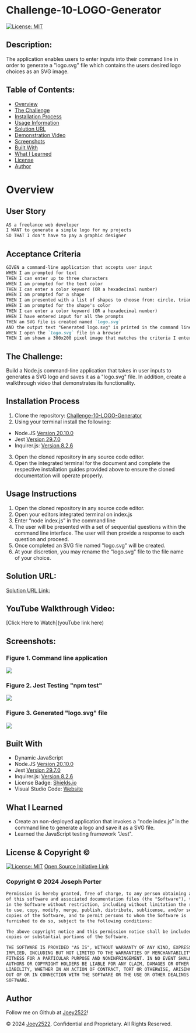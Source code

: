 # Challenge-10-LOGO-Generator

[![License: MIT](https://img.shields.io/badge/License-MIT-yellow.svg)](https://opensource.org/licenses/MIT)
  
## Description:
The application enables users to enter inputs into their command line in order to generate a "logo.svg" file which contains the users desired logo choices as an SVG image.

## Table of Contents:
- [Overview](#Overview)
- [The Challenge](#The-Challenge)
- [Installation Process](#Installation-Process)
- [Usage Information](#Usage-Information)
- [Solution URL](#Solution-URL:)
- [Demonstration Video](#YouTube-Walkthrough-Video:)
- [Screenshots](#Screenshots:)
- [Built With](#Built-With)
- [What I Learned](#What-I-Learned)
- [License](#License)
- [Author](#Author)

# Overview

## User Story
```md
AS a freelance web developer
I WANT to generate a simple logo for my projects
SO THAT I don't have to pay a graphic designer
```

## Acceptance Criteria
```md
GIVEN a command-line application that accepts user input
WHEN I am prompted for text
THEN I can enter up to three characters
WHEN I am prompted for the text color
THEN I can enter a color keyword (OR a hexadecimal number)
WHEN I am prompted for a shape
THEN I am presented with a list of shapes to choose from: circle, triangle, and square
WHEN I am prompted for the shape's color
THEN I can enter a color keyword (OR a hexadecimal number)
WHEN I have entered input for all the prompts
THEN an SVG file is created named `logo.svg`
AND the output text "Generated logo.svg" is printed in the command line
WHEN I open the `logo.svg` file in a browser
THEN I am shown a 300x200 pixel image that matches the criteria I entered
```

## The Challenge:
Build a Node.js command-line application that takes in user inputs to generates a SVG logo and saves it as a "logo.svg" file. In addition, create a walkthrough video that demonstrates its functionality.


## Installation Process
1. Clone the repository: [Challenge-10-LOGO-Generator](https://github.com/Joey2522/Challenge-10-LOGO-Generator)
2. Using your terminal install the following: 
- Node.JS [Version 20.10.0](https://nodejs.org/en/blog/release/v20.10.0)
- Jest [Version 29.7.0](https://www.npmjs.com/package/jest)
- Inquirer.js: [Version 8.2.6](https://www.npmjs.com/package/inquirer/v/8.2.6)
3. Open the cloned repository in any source code editor.
4. Open the integrated terminal for the document and complete the respective installation guides provided above to ensure the cloned documentation will operate properly.

## Usage Instructions
1. Open the cloned repository in any source code editor.
2. Open your editors integrated terminal on index.js
3. Enter “node index.js” in the command line
4. The user will be presented with a set of sequential questions within the command line interface. The user will then provide a response to each question and proceed.
5. Once completed an SVG file named "logo.svg" will be created.
6. At your discretion, you may rename the "logo.svg" file to the file name of your choice.

## Solution URL:
[Solution URL Link:](https://github.com/Joey2522/Challenge-10-LOGO-Generator/tree/main)

## YouTube Walkthrough Video:
[Click Here to Watch](youTube link here)

## Screenshots:
### Figure 1. Command line application
![](./images/deployed.png) 
### Figure 2. Jest Testing "npm test"
![](./images/test.png)
### Figure 3. Generated "logo.svg" file
![](./images/circle.png)


## Built With
- Dynamic JavaScript
- Node.JS [Version 20.10.0](https://nodejs.org/en/blog/release/v20.10.0)
- Jest [Version 29.7.0](https://www.npmjs.com/package/jest)
- Inquirer.js: [Version 8.2.6](https://www.npmjs.com/package/inquirer/v/8.2.6)
- License Badge: [Shields.io](https://shields.io/)
- Visual Studio Code: [Website](https://code.visualstudio.com/)

## What I Learned
- Create an non-deployed application that invokes a “node index.js” in the command line to generate a logo and save it as a SVG file.
- Learned the JavaScript testing framework "Jest".

## License & Copyright ©
[![License: MIT](https://img.shields.io/badge/License-MIT-yellow.svg)](https://opensource.org/licenses/MIT) [Open Source Initiative Link](https://opensource.org/licenses/MIT)

### Copyright © 2024 Joseph Porter
```md
Permission is hereby granted, free of charge, to any person obtaining a copy
of this software and associated documentation files (the "Software"), to deal
in the Software without restriction, including without limitation the rights
to use, copy, modify, merge, publish, distribute, sublicense, and/or sell
copies of the Software, and to permit persons to whom the Software is
furnished to do so, subject to the following conditions:

The above copyright notice and this permission notice shall be included in all
copies or substantial portions of the Software.

THE SOFTWARE IS PROVIDED "AS IS", WITHOUT WARRANTY OF ANY KIND, EXPRESS OR
IMPLIED, INCLUDING BUT NOT LIMITED TO THE WARRANTIES OF MERCHANTABILITY,
FITNESS FOR A PARTICULAR PURPOSE AND NONINFRINGEMENT. IN NO EVENT SHALL THE
AUTHORS OR COPYRIGHT HOLDERS BE LIABLE FOR ANY CLAIM, DAMAGES OR OTHER
LIABILITY, WHETHER IN AN ACTION OF CONTRACT, TORT OR OTHERWISE, ARISING FROM,
OUT OF OR IN CONNECTION WITH THE SOFTWARE OR THE USE OR OTHER DEALINGS IN THE
SOFTWARE.
```

  
## Author

Follow me on Github at [Joey2522](https://github.com/Joey2522)! 


© 2024 [Joey2522](https://github.com/Joey2522). Confidential and Proprietary. All Rights Reserved.
